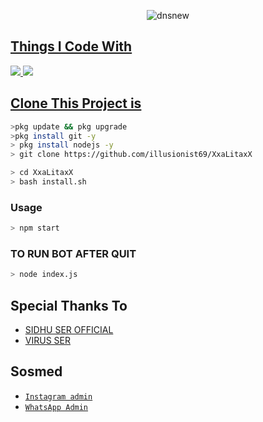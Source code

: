 <p align="center">
<img src="https://i.ibb.co/cyNfKZd/illusionist69.jpg" alt="dnsnew" border="0">
</p>
<p align="center">
<a href=https://github.com/deathshifter29/wav2
</p>

  
## Things I Code With
<p>
    <img
        src= "https://img.shields.io/badge/node.js%20-%2343853D.svg?&style=for-the-badge&logo=node.js&logoColor=white" />
    <img
        src="https://img.shields.io/badge/node.js%20-%2343853D.svg?&style=for-the-badge&logo=node.js&logoColor=white" />



## Clone This Project is

```bash
>pkg update && pkg upgrade
>pkg install git -y
> pkg install nodejs -y
> git clone https://github.com/illusionist69/XxaLitaxX
```

```bash
> cd XxaLitaxX
> bash install.sh
```

### Usage
```bash
> npm start
```
### TO RUN BOT AFTER QUIT
```bash
> node index.js

```


## Special Thanks To
* [ SIDHU SER OFFICIAL ](https://github.com/deathshifter29/deathshifter29) 
* [VIRUS SER ](https://github.com/itsmevirus)
## Sosmed
* [`Instagram admin`](https://www.instagram.com/virus_kwid?r=nametag)
* [`WhatsApp Admin`](http://wa.me/919497862197)
